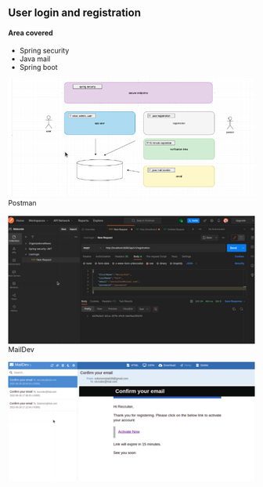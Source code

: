 ## User login and registration
#### Area covered
* Spring security
* Java mail
* Spring boot

<img src="./images/db.png" alt="Alt text" title="">
Postman
<br>
<br>
<img src="./images/postman.png" alt="Alt text" title="">
MailDev 
<br>
<br>
<img src="./images/email.png" alt="Alt text" title="">